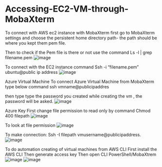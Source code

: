 # Accessing-EC2-VM-through-MobaXterm
To connect with AWS ec2 instance with MobaXterm first go to MobaXterm settings and choose the persistent home directory path- the path should be where you kept them pem file.

Then to check if the Pem file is there or not use the command
Ls -l | grep filename.pem
![image](https://github.com/alekhyamarella194/Accessing-EC2-VM-through-MobaXterm/assets/148741290/348b6655-cc13-494a-a558-94dd9a42352b)

To connect with the EC2 instance command
Ssh -i “filename.pem” ubuntu@public ip address
![image](https://github.com/alekhyamarella194/Accessing-EC2-VM-through-MobaXterm/assets/148741290/7411e6b7-7950-4d6c-9820-777d38a58f6e)

Azure Virtual Machine
To connect Azure Virtual Machine from MobaXterm type below command
ssh vmname@publicipaddres

then type type the password you created while creating the vm , the password will be asked.
![image](https://github.com/alekhyamarella194/Accessing-EC2-VM-through-MobaXterm/assets/148741290/b2c383e9-eea6-4bab-b6b5-480e9fd08b68)

Azure Key
First change file permission to read only by command
Chmod 400 filepath
![image](https://github.com/alekhyamarella194/Accessing-EC2-VM-through-MobaXterm/assets/148741290/fed9584f-126f-4724-b428-75e92e44cbeb)

To look at file permission
![image](https://github.com/alekhyamarella194/Accessing-EC2-VM-through-MobaXterm/assets/148741290/730f99df-0863-41c0-be5f-40a8c0b9e1f2)

To make connection:
Ssh -I filepath vmusername@publicipaddress.
![image](https://github.com/alekhyamarella194/Accessing-EC2-VM-through-MobaXterm/assets/148741290/c03b1c24-a5fa-4d76-9465-d4831ad1f82d)

To do automation creating of virtual machines from AWS CLI
First install the AWS CLI
Then generate access key
Then open CLI PowerShell/MobaXtrem
![image](https://github.com/alekhyamarella194/Accessing-EC2-VM-through-MobaXterm/assets/148741290/ba93ec19-1961-4d21-809b-4616d3e81336)
![image](https://github.com/alekhyamarella194/Accessing-EC2-VM-through-MobaXterm/assets/148741290/97fe8e8b-8463-41e6-8d3d-4c67558c13bc)








